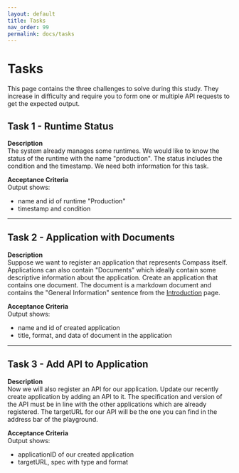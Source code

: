 ```yaml
---
layout: default
title: Tasks
nav_order: 99
permalink: docs/tasks
---
```


# Tasks

This page contains the three challenges to solve during this study. They increase in difficulty and require you to form one or multiple API requests to get the expected output.

## Task 1 - Runtime Status

**Description**  
The system already manages some runtimes. We would like to know the status of the runtime with the name "production". The status includes the condition and the timestamp. We need both information for this task.

**Acceptance Criteria**  
Output shows:  
- name and id of runtime "Production"
- timestamp and condition

---

## Task 2 - Application with Documents

**Description**  
Suppose we want to register an application that represents Compass itself. Applications can also contain "Documents" which ideally contain some descriptive information about the application. Create an application that contains one document. The document is a markdown document and contains the "General Information" sentence from the [Introduction](/) page.

**Acceptance Criteria**  
Output shows:  
- name and id of created application
- title, format, and data of document in the application

---

## Task 3 - Add API to Application

**Description**  
Now we will also register an API for our application. Update our recently create application by adding an API to it. The specification and version of the API must be in line with the other applications which are already registered. The targetURL for our API will be the one you can find in the address bar of the playground.

**Acceptance Criteria**  
Output shows:  
- applicationID of our created application
- targetURL, spec with type and format